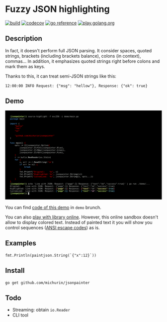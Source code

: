 # Fuzzy JSON highlighting

[![build](https://github.com/michurin/jsonpainter/actions/workflows/ci.yaml/badge.svg)](https://github.com/michurin/jsonpainter/actions/workflows/ci.yaml)
[![codecov](https://codecov.io/gh/michurin/jsonpainter/branch/master/graph/badge.svg?token=WHEKURGJZ6)](https://codecov.io/gh/michurin/jsonpainter)
[![go reference](https://pkg.go.dev/badge/github.com/michurin/jsonpainter.svg)](https://pkg.go.dev/github.com/michurin/jsonpainter)
[![play.golang.org](https://shields.io/badge/go.dev-play-089?logo=go&logoColor=white&style=flat)](https://go.dev/play/p/kfpFC9Pm7r6)

## Description

In fact, it doesn't perform full JSON parsing. It consider
spaces, quoted strings, brackets (including brackets balance),
colons (in context), commas... In addition,
it emphasizes quoted strings right before colons and mark them
as keys.

Thanks to this, it can treat semi-JSON strings like this:

    12:00:00 INFO Request: {"msg": "hellow"}, Response: {"ok": true}

## Demo

![JSON painter demo](https://raw.githubusercontent.com/michurin/jsonpainter/demo/demo/demo.png)

You can find [code of this demo](https://raw.githubusercontent.com/michurin/jsonpainter/demo/demo/main.go) in `demo` brunch.

You can also [play with library online](https://go.dev/play/p/kfpFC9Pm7r6).
However, this online sandbox doesn't allow to display colored text.
Instead of painted text it you will show you control sequences ([ANSI escape codes](https://en.wikipedia.org/wiki/ANSI_escape_code)) as is.

## Examples

    fmt.Println(paintjson.String(`{"x":12}`))

## Install

    go get github.com/michurin/jsonpainter

## Todo

- Streaming: obtain `io.Reader`
- CLI tool
